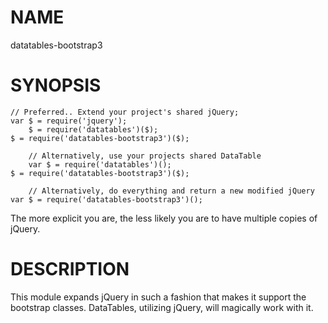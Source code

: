 NAME
===

datatables-bootstrap3


SYNOPSIS
===

    // Preferred.. Extend your project's shared jQuery;
    var $ = require('jquery');
		$ = require('datatables')($);
    $ = require('datatables-bootstrap3')($);

		// Alternatively, use your projects shared DataTable
		var $ = require('datatables')();
    $ = require('datatables-bootstrap3')($);
    
		// Alternatively, do everything and return a new modified jQuery
    var $ = require('datatables-bootstrap3')();

The more explicit you are, the less likely you are to have multiple copies of jQuery.

DESCRIPTION
===

This module expands jQuery in such a fashion that makes it support the
bootstrap classes. DataTables, utilizing jQuery, will magically work with it.
